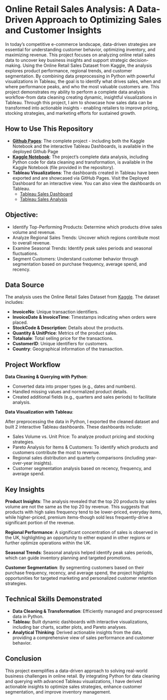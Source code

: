 # Online Retail Sales Analysis: A Data-Driven Approach to Optimizing Sales and Customer Insights

In today’s competitive e-commerce landscape, data-driven strategies are essential for understanding customer behavior, optimizing inventory, and maximizing revenue. This project focuses on analyzing online retail sales data to uncover key business insights and support strategic decision-making. Using the Online Retail Sales Dataset from Kaggle, the analysis explores product performance, regional trends, and customer segmentation. By combining data preprocessing in Python with powerful visualizations in Tableau, the goal is to identify what drives sales, when and where performance peaks, and who the most valuable customers are. This project demonstrates my ability to perform a complete data analysis workflow-from data cleaning creating dynamic, insightful visualizations in Tableau. Through this project, I aim to showcase how sales data can be transformed into actionable insights - enabling retailers to improve pricing, stocking strategies, and marketing efforts for sustained growth.

## How to Use This Repository
- [**Github Pages**](https://ajaanek.github.io/Online-Retail-Sales-Analysis/): The complete project - including both the Kaggle Notebook and the interactive Tableau Dashboards, is available in the deployed Github Page
- [**Kaggle Notebook**](https://www.kaggle.com/code/ajaanekanagasabai/online-retail-sales-analysis): The project’s complete data analysis, including Python code for data cleaning and transformation, is available in the Kaggle Notebook (file provided in the repository).
- **Tableau Visualizations**: The dashboards created in Tableau have been exported and are showcased via GitHub Pages. Visit the Deployed Dashboard for an interactive view. You can also view the dashboards on Tableau.
  - [Tableau Sales Dashboard](https://public.tableau.com/app/profile/ajaane.kanagasabai/viz/OnlineRetailSalesAnalysis_17332491897690/SalesDashboard)
  - [Tableau Sales Analysis](https://public.tableau.com/app/profile/ajaane.kanagasabai/viz/OnlineRetailSalesAnalysis_17332491897690/SalesAnalysis?publish=yes)

## Objective:
- Identify Top-Performing Products: Determine which products drive sales volume and revenue.
- Analyze Regional Sales Trends: Uncover which regions contribute most to overall revenue.
- Examine Seasonal Trends: Identify peak sales periods and seasonal fluctuations.
- Segment Customers: Understand customer behavior through segmentation based on purchase frequency, average spend, and recency.


## Data Source
The analysis uses the Online Retail Sales Dataset from [Kaggle](https://www.kaggle.com/datasets/rohitmahulkar/online-retails-sale-dataset/code). The dataset includes:
- **InvoiceNo**: Unique transaction identifiers.
- **InvoiceDate & InvoiceTime**: Timestamps indicating when orders were placed.
- **StockCode & Description**: Details about the products.
- **Quantity & UnitPrice**: Metrics of the product sales.
- **Totalsale**: Total selling price for the transactions.
- **CustomerID**: Unique identifiers for customers.
- **Country**: Geographical information of the transaction.


## Project Workflow
**Data Cleaning & Querying with Python**:
- Converted data into proper types (e.g., dates and numbers).
- Handled missing values and normalized product details.
- Created additional fields (e.g., quarters and sales periods) to facilitate analysis.

**Data Visualization with Tableau**:

After preprocessing the data in Python, I exported the cleaned dataset and built 2 interactive Tableau dashboards. These dashboards include:
- Sales Volume vs. Unit Price: To analyze product pricing and stocking strategies.
- Pareto Analysis for Items & Customers: To identify which products and customers contribute the most to revenue.
- Regional sales distribution and quarterly comparisons (including year-over-year insights).
- Customer segmentation analysis based on recency, frequency, and average spend.

  
## Key Insights
**Product Insights**:
The analysis revealed that the top 20 products by sales volume are not the same as the top 20 by revenue. This suggests that products with high sales frequency tend to be lower-priced, everyday items, while higher-priced, premium items-though sold less frequently-drive a significant portion of the revenue.

**Regional Performance**:
A significant concentration of sales is observed in the UK, highlighting an opportunity to either expand in other regions or further optimize operations within the UK.

**Seasonal Trends**:
Seasonal analysis helped identify peak sales periods, which can guide inventory planning and targeted promotions.

**Customer Segmentation**:
By segmenting customers based on their purchase frequency, recency, and average spend, the project highlights opportunities for targeted marketing and personalized customer retention strategies.

## Technical Skills Demonstrated
- **Data Cleaning & Transformation**: Efficiently managed and preprocessed data in Python.
- **Tableau**: Built dynamic dashboards with interactive visualizations, including bar charts, scatter plots, and Pareto analyses.
- **Analytical Thinking**: Derived actionable insights from the data, providing a comprehensive view of sales performance and customer behavior.

## Conclusion
This project exemplifies a data-driven approach to solving real-world business challenges in online retail. By integrating Python for data cleaning and querying with advanced Tableau visualizations, I have derived actionable insights to optimize sales strategies, enhance customer segmentation, and improve inventory management.
